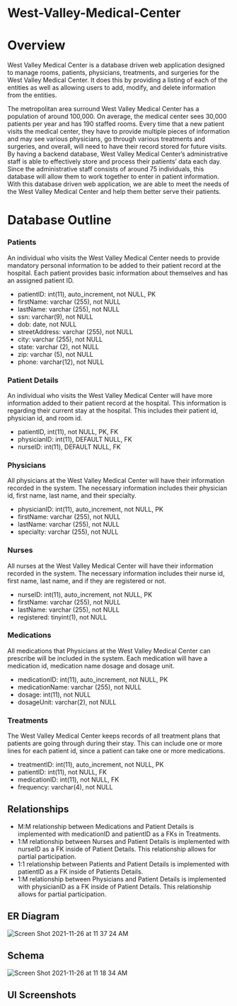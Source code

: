 # West-Valley-Medical-Center #

# Overview #
West Valley Medical Center is a database driven web application designed to manage rooms, patients, physicians, treatments, and surgeries for the West Valley Medical Center. It does this by providing a listing of each of the entities as well as allowing users to add, modify, and delete information from the entities. 

The metropolitan area surround West Valley Medical Center has a population of around 100,000. On average, the medical center sees 30,000 patients per year and has 190 staffed rooms. Every time that a new patient visits the medical center, they have to provide multiple pieces of information and may see various physicians, go through various treatments and surgeries, and overall, will need to have their record stored for future visits. By having a backend database, West Valley Medical Center’s administrative staff is able to effectively store and process their patients’ data each day. Since the administrative staff consists of around 75 individuals, this database will allow them to work together to enter in patient information. With this database driven web application, we are able to meet the needs of the West Valley Medical Center and help them better serve their patients.

# Database Outline #
### Patients ###
An individual who visits the West Valley Medical Center needs to provide mandatory personal information to be added to their patient record at the hospital. Each patient provides basic information about themselves and has an assigned patient ID.
- patientID: int(11), auto_increment, not NULL, PK
- firstName: varchar (255), not NULL
- lastName: varchar (255), not NULL
- ssn: varchar(9), not NULL
- dob: date, not NULL
- streetAddress: varchar (255), not NULL
- city: varchar (255), not NULL
- state: varchar (2), not NULL
- zip: varchar (5), not NULL
- phone: varchar(12), not NULL


### Patient Details ###
An individual who visits the West Valley Medical Center will have more information added to their patient record at the hospital. This information is regarding their current stay at the hospital. This includes their patient id, physician id, and room id.
- patientID, int(11), not NULL, PK, FK
- physicianID: int(11), DEFAULT NULL, FK
- nurseID: int(11), DEFAULT NULL, FK


### Physicians ###
All physicians at the West Valley Medical Center will have their information recorded in the system. The necessary information includes their physician id, first name, last name, and their specialty.
-	physicianID: int(11), auto_increment, not NULL, PK
-	firstName: varchar (255), not NULL
-	lastName: varchar (255), not NULL
-	specialty: varchar (255), not NULL

### Nurses ###
All nurses at the West Valley Medical Center will have their information recorded in the system. The necessary information includes their nurse id, first name, last name, and if they are registered or not.
-	nurseID: int(11), auto_increment,  not NULL, PK
-	firstName: varchar (255), not NULL
-	lastName: varchar (255),  not NULL
-	registered: tinyint(1), not NULL

### Medications ###
All medications that Physicians at the West Valley Medical Center can prescribe will be included in the system. Each medication will have a medication id, medication name dosage and dosage unit.
-	medicationID: int(11), auto_increment, not NULL, PK
-	medicationName: varchar (255), not NULL
-	dosage: int(11), not NULL
-	dosageUnit: varchar(2), not NULL

### Treatments ###
The West Valley Medical Center keeps records of all treatment plans that patients are going through during their stay. This can include one or more lines for each patient id, since a patient can take one or more medications.
- treatmentID: int(11), auto_increment, not NULL, PK
- patientID: int(11), not NULL, FK
- medicationID: int(11), not NULL, FK
- frequency: varchar(4), not NULL


## Relationships ##
- M:M relationship between Medications and Patient Details is implemented with medicationID and patientID as a FKs in Treatments.
- 1:M relationship between Nurses and Patient Details is implemented with nurseID as a FK inside of Patient Details. This relationship allows for partial participation.
- 1:1 relationship between Patients and Patient Details is implemented with patientID as a FK inside of Patients Details. 
- 1:M relationship between Physicians and Patient Details is implemented with physicianID as a FK inside of Patient Details. This relationship allows for partial participation.


## ER Diagram ##
![Screen Shot 2021-11-26 at 11 37 24 AM](https://user-images.githubusercontent.com/71612128/143620289-7cd3404e-3af1-4c46-adf0-d3ffde690fce.png)


## Schema ##
![Screen Shot 2021-11-26 at 11 18 34 AM](https://user-images.githubusercontent.com/71612128/143620306-58890ea5-f1db-473f-9655-815877231845.png)

## UI Screenshots ##
